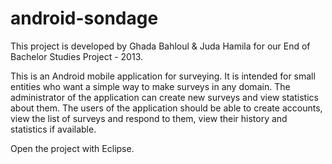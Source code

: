 # android-sondage

This project is developed by Ghada Bahloul & Juda Hamila for our End of Bachelor Studies Project - 2013.

This is an Android mobile application for surveying.
It is intended for small entities who want a simple way to make surveys in any domain.
The administrator of the application can create new surveys and view statistics about them.
The users of the application should be able to create accounts, view the list of surveys and respond to them, view their history and statistics if available.

Open the project with Eclipse.